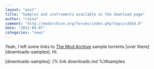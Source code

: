 ```yaml
---
layout: "post"
title: "Samples and instruments available on the download page"
author: "raina"
comment: "http://modarchive.org/forums/index.php?topic=2654.0"
date: "2012-04-07"
categories: "news"
---
```


Yeah, I left some links to [The Mod Archive][mod-archive] sample torrents [over there][downloads-samples]. Hi.

[mod-archive]: http://modarchive.org
[downloads-samples]: {% link downloads.md %}#samples
